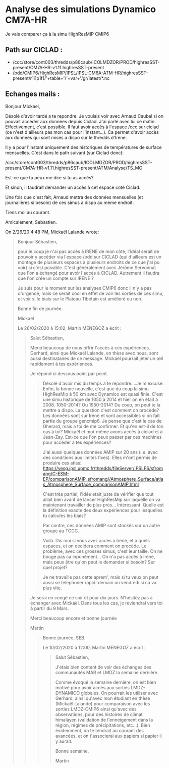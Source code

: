 # Analyse des simulations Dynamico CM7A-HR

Je vais comparer ça à la simu HighResMIP CMIP6

## Path sur CICLAD :

- /ccc/store/cont003/thredds/p86caub/ICOLMDZOR/PROD/highresSST-present/CM7A-HR-v1.11.highresSST-present
- /bdd/CMIP6/HighResMIP/IPSL/IPSL-CM6A-ATM-HR/highresSST-present/r1i1p1f1/'+table+'/'+var+'/gr/latest/*.nc


## Echanges mails :


Bonjour Mickael,

Désolé d'avoir tardé a te repondre. Je voulais voir avec Arnaud Caubel si on pouvait accéder aux données depuis Ciclad. J'ai parlé avec lui ce matin. Effectivement, c'est possible. Il faut avoir accès à l'espace /ccc sur ciclad (ce n'est d'ailleurs pas mon cas pour l'instant...). Ca permet d'avoir accès aux données qui sont mises a dispo sur le thredds d'Irene.

Il y a pour l'instant uniquement des historiques de températures de surface mensuelles. C'est dans le path suivant (sur Ciclad donc):

/ccc/store/cont003/thredds/p86caub/ICOLMDZOR/PROD/highresSST-present/CM7A-HR-v1.11.highresSST-present/ATM/Analyse/TS_MO

Est-ce que tu peux me dire si tu as accès?

Et sinon, il faudrait demander un accès à cet espace coté Ciclad.

Une fois que c'est fait, Arnaud mettra des données mensuelles (et journalières si besoin) de ces simus à dispo au meme endroit.

Tiens moi au courant.

Amicalement,
Sebastien.



On 2/26/20 4:48 PM, Mickaël Lalande wrote:
> Bonjour Sébastien,
>
> pour le coup je n'ai pas accès à IRENE de mon côté, l'idéal serait de pouvoir y accéder via l'espace /bdd sur CICLAD (qui d'ailleurs est un montage de plusieurs espaces à plusieurs endroits de ce que j'ai pu voir) si c'est possible. C'est généralement avec Jérôme Servonnat que l'on a échangé pour avoir l'accès à CICLAD. Autrement il faudra que l'on crée un compte sur IRENE ?
>
> Je suis pour le moment sur les analyses CMIP6 donc il n'y a pas d'urgence, mais ce serait cool en effet de voir les sorties de ces simu, et voir si le biais sur le Plateau Tibétain est amélioré ou non.
>
> Bonne fin de journée.
>
> Mickaël
>
>
> Le 26/02/2020 à 15:02, Martin MENEGOZ a écrit :
>> Salut Sébastien,
>>
>> Merci beaucoup de nous offrir l'accès à ces expériences. Gerhard, ainsi que Mickaël Lalande, en thèse avec nous, sont aussi destinataires de ce message. Mickaël pourrait jeter un œil rapidement à tes expériences.
>>
>> Je répond ci dessous point par point.
>>>
>>> Désolé d'avoir mis du temps a te répondre....Je m'excuse. Enfin, la bonne nouvelle, c'est que du coup la simu HighResMip à 50 km avec Dynamico est quasi finie. C'est une simu historique de 1050 à 2014 et hier on en était à 2008. 
>> 1050-2014? Ou 1950-2014?
>>> Du coup, on peut te la mettre a dispo. La question c'est comment on procède? Les données sont sur Irene et sont accessibles si on fait partie du groupe gencmip6. Je pense que c'est le cas de Gherard, mais a toi de me confirmer. Et qu'en est-il de ton cas à toi?
>> Mickaël et moi-même avons accès à ciclad et à Jean-Zay. Est-ce que l'on peux passer par ces machines pour accéder à tes expériences?
>>>
>>>
>>> J'ai aussi quelques données AMIP sur 20 ans (i.e. avec des conditions aux limites fixes). Elles m'ont permis de produire ces atlas: https://vesg.ipsl.upmc.fr/thredds/fileServer/IPSLFS/sfromang/C-ESM-EP/comparisonAMIP_sfromang//Atmosphere_Surface/atlas_Atmosphere_Surface_comparisonAMIP.html
>>>
>>> C'est très partiel, l'idée etait juste de vérifier que tout allait bien avant de lancer HighResMip sur laquelle on va maintenant travailler de plus près...
>> Intéressant. Quelle est la définition exacte des deux expériences pour lesquelles tu calcules les biais?
>>>
>>> Par contre, ces données AMIP sont stockés sur un autre groupe au TGCC.
>>>
>>> Voilà. Dis moi si vous avez accès à Irene, et à quels espaces, et on décidera comment on procède. Le problème, avec ces grosses simus, c'est leur taille. On ne bouge pas ca inpunément...
>> On n'a pas accès à Irène, mais peux être qu'on peut le demander si besoin? Sur quel projet?
>>>
>>> Je ne travaille pas cette aprem', mais si tu veux on peut aussi se telephoner rapid' demain ou vendredi si ca va plus vite.
>>
>> Je serai en congé ce soir et pour dix jours. N'hésitez pas à échanger avec Mickaël. Dans tous les cas, je reviendrai vers toi à partir du 9 Mars.
>>
>> Merci beaucoup encore et bonne journée
>>
>> Martin
>>
>>>
>>> Bonne journée,
>>> SEB.
>>>
>>>
>>> Le 10/02/2020 à 12:00, Martin MENEGOZ a écrit :
>>>> Salut Sébastien,
>>>>
>>>> J'étais bien content de voir des échanges des communautés MAR et LMDZ la semaine dernière.
>>>>
>>>> Comme évoqué la semaine dernière, on est bien motivé pour avoir accès aux sorties LMDZ-DYNAMICO globales. On pourrait les utiliser avec Gerhard, ainsi qu'avec mon étudiant en thèse (Mickaël Lalande) pour comparaison avec les sorties LMDZ-CMIP6 ainsi qu'avec des observations, pour des histoires de climat himalayen (validation de l'enneigement dans la région, régimes de précipitations, etc...). Bien évidemment, on te tendrait au courant des avancées, et on t'associerai aux papiers si papier il y aurait.
>>>>
>>>> Bonne semaine,
>>>>
>>>> Martin
>>>>
>>
